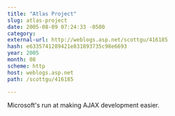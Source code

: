 ```yaml
---
title: "Atlas Project"
slug: atlas-project
date: 2005-08-09 07:24:33 -0500
category: 
external-url: http://weblogs.asp.net/scottgu/416185
hash: e6335741289421e831893735c98e6693
year: 2005
month: 08
scheme: http
host: weblogs.asp.net
path: /scottgu/416185

---
```


Microsoft's run at making AJAX development easier.
